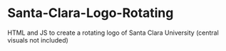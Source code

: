 # Santa-Clara-Logo-Rotating
HTML and JS to create a rotating logo of Santa Clara University (central visuals not included)
